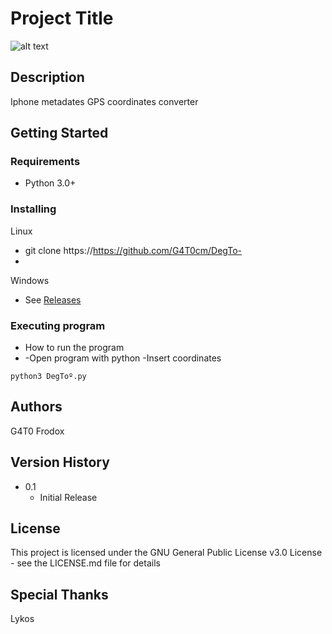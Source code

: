 # Project Title

![alt text](https://i.imgur.com/ta1wSdp.png)

## Description

Iphone metadates GPS coordinates converter

## Getting Started

### Requirements

* Python 3.0+

### Installing

 Linux  
* git clone https://https://github.com/G4T0cm/DegTo-
*
Windows  
* See [Releases](https://github.com/user/repo/blob/branch/other_file.md)

### Executing program

* How to run the program
* -Open program with python 
-Insert coordinates
```
python3 DegToº.py
```

## Authors
G4T0
Frodox

## Version History
* 0.1
    * Initial Release

## License

This project is licensed under the GNU General Public License v3.0 License - see the LICENSE.md file for details

## Special Thanks
Lykos

